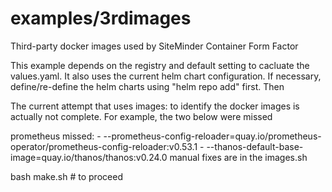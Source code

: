 # examples/3rdimages
Third-party docker images used by SiteMinder Container Form Factor

This example depends on the registry and default setting to cacluate
the values.yaml. It also uses the current helm chart configuration.
If necessary, define/re-define the helm charts using
"helm repo add" first. Then

The current attempt that uses images: to identify the docker images
is actually not complete. For example, the two below were missed

prometheus missed:
            - --prometheus-config-reloader=quay.io/prometheus-operator/prometheus-config-reloader:v0.53.1
            - --thanos-default-base-image=quay.io/thanos/thanos:v0.24.0
manual fixes are in the images.sh

bash make.sh # to proceed

